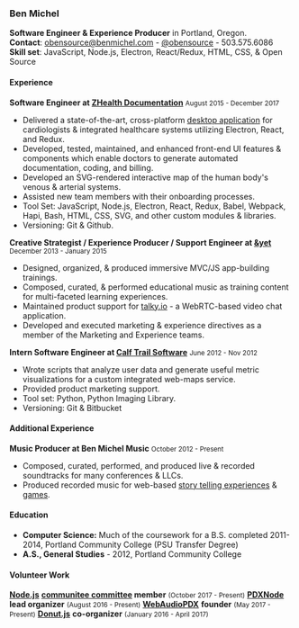 ### **Ben Michel**

**Software Engineer & Experience Producer** in Portland, Oregon.<br />
**Contact**: obensource@benmichel.com - [@obensource](https://twitter.com/obensource) - 503.575.6086<br />
**Skill set**: JavaScript, Node.js, Electron, React/Redux, HTML, CSS, & Open Source

#### Experience

**Software Engineer at [ZHealth Documentation](https://zhealthdocumentation.com/)**
<small>August 2015 - December 2017</small>
  * Delivered a state-of-the-art, cross-platform [desktop application](https://zhealthdocumentation.com/etch-suite/) for cardiologists & integrated healthcare systems utilizing Electron, React, and Redux.
  * Developed, tested, maintained, and enhanced front-end UI features & components which enable doctors to generate automated documentation, coding, and billing.
  * Developed an SVG-rendered interactive map of the human body's venous & arterial systems.
  * Assisted new team members with their onboarding processes.
  * Tool Set: JavaScript, Node.js, Electron, React, Redux, Babel, Webpack, Hapi, Bash, HTML, CSS, SVG, and other custom modules & libraries.
  * Versioning: Git & Github.

**Creative Strategist / Experience Producer / Support Engineer at [&yet](https://andyet.com/)**
<small>December 2013 - January 2015</small>
  * Designed, organized, & produced immersive MVC/JS app-building trainings.
  * Composed, curated, & performed educational music as training content for multi-faceted learning experiences.
  * Maintained product support for [talky.io](https://talky.io/) - a WebRTC-based video chat application.
  * Developed and executed marketing & experience directives as a member of the Marketing and Experience teams.

**Intern Software Engineer at [Calf Trail Software](http://calftrail.com/)**
<small>June 2012 - Nov 2012</small>
  * Wrote scripts that analyze user data and generate useful metric visualizations for a custom integrated web-maps service.
  * Provided product marketing support.
  * Tool set: Python, Python Imaging Library.
  * Versioning: Git & Bitbucket

#### Additional Experience

**Music Producer at Ben Michel Music**
<small>October 2012 - Present</small>
  * Composed, curated, performed, and produced live & recorded soundtracks for many conferences & LLCs.
  * Produced recorded music for web-based [story telling experiences](https://wildling.co/) & [games](https://www.nytimes.com/interactive/2016/11/01/opinion/voting-suppression-videogame.html).

#### Education
* **Computer Science:** Much of the coursework for a B.S. completed
2011-2014, Portland Community College (PSU Transfer Degree)
* **A.S., General Studies** - 2012, Portland Community College

#### Volunteer Work

**[Node.js](https://github.com/nodejs)** **[communitee committee](https://github.com/nodejs/community-committee) member** <small>(October 2017 - Present)</small>
**[PDXNode](http://pdxnode.org/)** **lead organizer** <small>(August 2016 - Present)</small>
**[WebAudioPDX](https://github.com/WebAudioPDX/webaudiopdx)** **founder** <small>(May 2017 - Present)</small>
**[Donut.js](http://donutjs.club)** **co-organizer** <small>(January 2016 - April 2017)</small>

